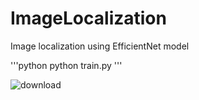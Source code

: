 # ImageLocalization

Image localization using EfficientNet model

'''python
python train.py
'''

![download](https://user-images.githubusercontent.com/50166164/208833218-ce916470-b9c7-457b-9549-ad5118330432.png)
